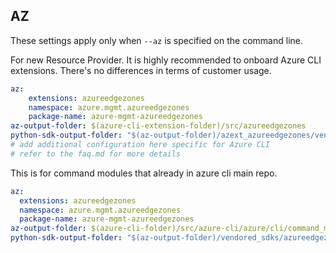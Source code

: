 ## AZ

These settings apply only when `--az` is specified on the command line.

For new Resource Provider. It is highly recommended to onboard Azure CLI extensions. There's no differences in terms of customer usage. 

``` yaml $(az) && $(target-mode) != 'core'
az:
    extensions: azureedgezones
    namespace: azure.mgmt.azureedgezones
    package-name: azure-mgmt-azureedgezones
az-output-folder: $(azure-cli-extension-folder)/src/azureedgezones
python-sdk-output-folder: "$(az-output-folder)/azext_azureedgezones/vendored_sdks/azureedgezones"
# add additional configuration here specific for Azure CLI
# refer to the faq.md for more details
```



This is for command modules that already in azure cli main repo. 
``` yaml $(az) && $(target-mode) == 'core'
az:
  extensions: azureedgezones
  namespace: azure.mgmt.azureedgezones
  package-name: azure-mgmt-azureedgezones
az-output-folder: $(azure-cli-folder)/src/azure-cli/azure/cli/command_modules/azureedgezones
python-sdk-output-folder: "$(az-output-folder)/vendored_sdks/azureedgezones"
``` 